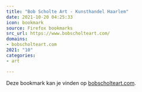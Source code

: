 ```yaml
---
title: "Bob Scholte Art - Kunsthandel Haarlem"
date: 2021-10-20 04:25:33
icon: bookmark
source: Firefox bookmarks
src_url: https://www.bobscholteart.com/
domains:
- bobscholteart.com
2021: "10"
categories:
- art

---
```

Deze bookmark kan je vinden op [bobscholteart.com](https://www.bobscholteart.com/).
